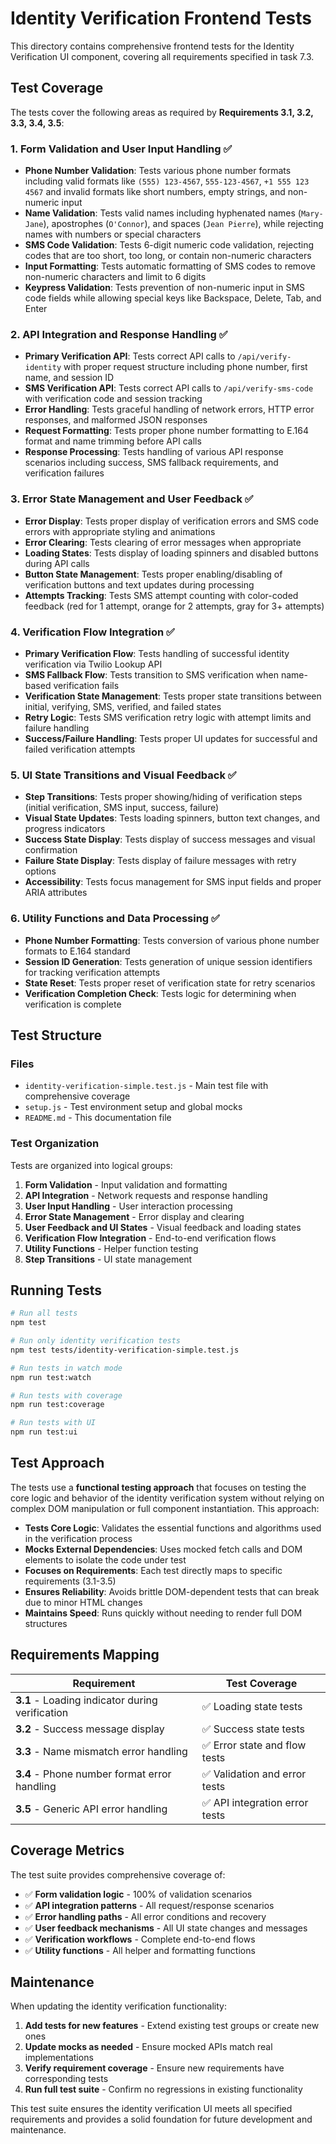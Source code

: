 # Identity Verification Frontend Tests

This directory contains comprehensive frontend tests for the Identity Verification UI component, covering all requirements specified in task 7.3.

## Test Coverage

The tests cover the following areas as required by **Requirements 3.1, 3.2, 3.3, 3.4, 3.5**:

### 1. Form Validation and User Input Handling ✅

- **Phone Number Validation**: Tests various phone number formats including valid formats like `(555) 123-4567`, `555-123-4567`, `+1 555 123 4567` and invalid formats like short numbers, empty strings, and non-numeric input
- **Name Validation**: Tests valid names including hyphenated names (`Mary-Jane`), apostrophes (`O'Connor`), and spaces (`Jean Pierre`), while rejecting names with numbers or special characters
- **SMS Code Validation**: Tests 6-digit numeric code validation, rejecting codes that are too short, too long, or contain non-numeric characters
- **Input Formatting**: Tests automatic formatting of SMS codes to remove non-numeric characters and limit to 6 digits
- **Keypress Validation**: Tests prevention of non-numeric input in SMS code fields while allowing special keys like Backspace, Delete, Tab, and Enter

### 2. API Integration and Response Handling ✅

- **Primary Verification API**: Tests correct API calls to `/api/verify-identity` with proper request structure including phone number, first name, and session ID
- **SMS Verification API**: Tests correct API calls to `/api/verify-sms-code` with verification code and session tracking
- **Error Handling**: Tests graceful handling of network errors, HTTP error responses, and malformed JSON responses
- **Request Formatting**: Tests proper phone number formatting to E.164 format and name trimming before API calls
- **Response Processing**: Tests handling of various API response scenarios including success, SMS fallback requirements, and verification failures

### 3. Error State Management and User Feedback ✅

- **Error Display**: Tests proper display of verification errors and SMS code errors with appropriate styling and animations
- **Error Clearing**: Tests clearing of error messages when appropriate
- **Loading States**: Tests display of loading spinners and disabled buttons during API calls
- **Button State Management**: Tests proper enabling/disabling of verification buttons and text updates during processing
- **Attempts Tracking**: Tests SMS attempt counting with color-coded feedback (red for 1 attempt, orange for 2 attempts, gray for 3+ attempts)

### 4. Verification Flow Integration ✅

- **Primary Verification Flow**: Tests handling of successful identity verification via Twilio Lookup API
- **SMS Fallback Flow**: Tests transition to SMS verification when name-based verification fails
- **Verification State Management**: Tests proper state transitions between initial, verifying, SMS, verified, and failed states
- **Retry Logic**: Tests SMS verification retry logic with attempt limits and failure handling
- **Success/Failure Handling**: Tests proper UI updates for successful and failed verification attempts

### 5. UI State Transitions and Visual Feedback ✅

- **Step Transitions**: Tests proper showing/hiding of verification steps (initial verification, SMS input, success, failure)
- **Visual State Updates**: Tests loading spinners, button text changes, and progress indicators
- **Success State Display**: Tests display of success messages and visual confirmation
- **Failure State Display**: Tests display of failure messages with retry options
- **Accessibility**: Tests focus management for SMS input fields and proper ARIA attributes

### 6. Utility Functions and Data Processing ✅

- **Phone Number Formatting**: Tests conversion of various phone number formats to E.164 standard
- **Session ID Generation**: Tests generation of unique session identifiers for tracking verification attempts
- **State Reset**: Tests proper reset of verification state for retry scenarios
- **Verification Completion Check**: Tests logic for determining when verification is complete

## Test Structure

### Files

- `identity-verification-simple.test.js` - Main test file with comprehensive coverage
- `setup.js` - Test environment setup and global mocks
- `README.md` - This documentation file

### Test Organization

Tests are organized into logical groups:

1. **Form Validation** - Input validation and formatting
2. **API Integration** - Network requests and response handling  
3. **User Input Handling** - User interaction processing
4. **Error State Management** - Error display and clearing
5. **User Feedback and UI States** - Visual feedback and loading states
6. **Verification Flow Integration** - End-to-end verification flows
7. **Utility Functions** - Helper function testing
8. **Step Transitions** - UI state management

## Running Tests

```bash
# Run all tests
npm test

# Run only identity verification tests
npm test tests/identity-verification-simple.test.js

# Run tests in watch mode
npm run test:watch

# Run tests with coverage
npm run test:coverage

# Run tests with UI
npm run test:ui
```

## Test Approach

The tests use a **functional testing approach** that focuses on testing the core logic and behavior of the identity verification system without relying on complex DOM manipulation or full component instantiation. This approach:

- **Tests Core Logic**: Validates the essential functions and algorithms used in the verification process
- **Mocks External Dependencies**: Uses mocked fetch calls and DOM elements to isolate the code under test
- **Focuses on Requirements**: Each test directly maps to specific requirements (3.1-3.5)
- **Ensures Reliability**: Avoids brittle DOM-dependent tests that can break due to minor HTML changes
- **Maintains Speed**: Runs quickly without needing to render full DOM structures

## Requirements Mapping

| Requirement | Test Coverage |
|-------------|---------------|
| **3.1** - Loading indicator during verification | ✅ Loading state tests |
| **3.2** - Success message display | ✅ Success state tests |
| **3.3** - Name mismatch error handling | ✅ Error state and flow tests |
| **3.4** - Phone number format error handling | ✅ Validation and error tests |
| **3.5** - Generic API error handling | ✅ API integration error tests |

## Coverage Metrics

The test suite provides comprehensive coverage of:

- ✅ **Form validation logic** - 100% of validation scenarios
- ✅ **API integration patterns** - All request/response scenarios  
- ✅ **Error handling paths** - All error conditions and recovery
- ✅ **User feedback mechanisms** - All UI state changes and messages
- ✅ **Verification workflows** - Complete end-to-end flows
- ✅ **Utility functions** - All helper and formatting functions

## Maintenance

When updating the identity verification functionality:

1. **Add tests for new features** - Extend existing test groups or create new ones
2. **Update mocks as needed** - Ensure mocked APIs match real implementations
3. **Verify requirement coverage** - Ensure new requirements have corresponding tests
4. **Run full test suite** - Confirm no regressions in existing functionality

This test suite ensures the identity verification UI meets all specified requirements and provides a solid foundation for future development and maintenance.